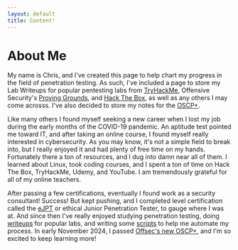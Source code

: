 ```yaml
---
layout: default
title: Content!
---
```


# About Me

My name is Chris, and I've created this page to help chart my progress in the field of penetration testing. As such, I've included a page to store my Lab Writeups for popular pentesting labs from [TryHackMe](https://tryhackme.com/), Offensive Security's [Proving Grounds](https://www.offsec.com/labs/0), and [Hack The Box](https://app.hackthebox.com), as well as any others I may come acrosss. I've also decided to store my notes for the [OSCP+](https://www.offsec.com/courses/pen-200/).

Like many others I found myself seeking a new career when I lost my job during the early months of the COVID-19 pandemic. An aptitude test pointed me toward IT, and after taking an online course, I found myself really interested in cybersecurity. As you may know, it's not a simple field to break into, but I really enjoyed it and had plenty of free time on my hands. Fortunately there a ton of resources, and I dug into damn near all of them. I learned about Linux, took coding courses, and I spent a ton of time on  Hack The Box, TryHackMe, Udemy, and YouTube. I am tremendously grateful for all of my online teachers. 

After passing a few certifications, eventually I found work as a security consultant! Success! But kept pushing, and  I completed level certification called the [eJPT](https://security.ine.com/certifications/ejpt-certification/) or ethical Junior Penetration Tester, to gauge where I was at. And since then I've really enjoyed studying penetration testing, doing [writeups](https://pentestpop.github.io/writeups/) for popular labs, and writing some [scripts](https://github.com/pentestpop/) to help me automate my process. In early November 2024, I passed [Offsec's new OSCP+](https://www.offsec.com/blog/everything-you-need-to-know-about-the-oscp-plus/), and I'm so excited to keep learning more!